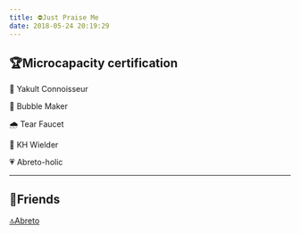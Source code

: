 ```yaml
---
title: ⛔Just Praise Me
date: 2018-05-24 20:19:29
---
```

## 🏆Microcapacity certification

🥤 Yakult Connoisseur

🍼  Bubble Maker

🌧️ Tear Faucet

🦔 KH Wielder

💗 Abreto-holic

---
## 🎈Friends

[🔝Abreto](http://www.abreto.net)
